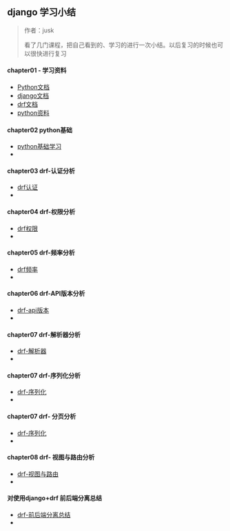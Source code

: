 
## django 学习小结


> 作者：jusk
>
> 看了几门课程，把自己看到的、学习的进行一次小结。以后复习的时候也可以很快进行复习


#### chapter01 - 学习资料

- [Python文档](https://docs.python.org/zh-cn/3/index.html)
- [django文档]()
- [drf文档](https://q1mi.github.io/Django-REST-framework-documentation/)
- [python资料](https://github.com/vinta/awesome-python)


#### chapter02 python基础

- [python基础学习](http://naotu.baidu.com/file/b0dbc01fce1bc2c30ff16254374fa253?token=9e983fe16ab0887d)
- 


#### chapter03 drf-认证分析

- [drf认证](./Authentication.md)
- 



#### chapter04 drf-权限分析

- [drf权限](./Permission.md)
- 


#### chapter05 drf-频率分析

- [drf频率](./Throttles.md)
- 

#### chapter06 drf-API版本分析

- [drf-api版本](./VersionControl.md)
- 


#### chapter07 drf-解析器分析

- [drf-解析器](./Parser.md)
- 


#### chapter07 drf-序列化分析

- [drf-序列化](./Authentication.md)
- 


#### chapter07 drf- 分页分析

- [drf-序列化](./Paging.md)
- 

#### chapter08 drf- 视图与路由分析
- [drf-视图与路由](./Authentication.md)
- 


#### 对使用django+drf 前后端分离总结

- [drf-前后端分离总结](./summary.md) 
- 
